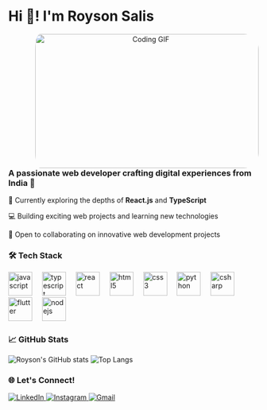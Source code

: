 # Hi 👋! I'm Royson Salis

<div align="center">
  <img align="right" src="https://steamuserimages-a.akamaihd.net/ugc/904528168689639178/739348009D1B10DEDEEDBE09FA03CD0B0E076922/?imw=5000&imh=5000&ima=fit&impolicy=Letterbox&imcolor=%23000000&letterbox=false" alt="Coding GIF" width="450" height="270" style="border-radius: 30px; margin-left: 50px; padding-left: 20px;" />
</div>

### A passionate web developer crafting digital experiences from India 🚀

🌱 Currently exploring the depths of **React.js** and **TypeScript**

💻 Building exciting web projects and learning new technologies

👥 Open to collaborating on innovative web development projects

### 🛠 Tech Stack
<div align="left">
  <img src="https://cdn.jsdelivr.net/gh/devicons/devicon/icons/javascript/javascript-original.svg" height="48" alt="javascript"  />
  <img width="12" />
  <img src="https://cdn.jsdelivr.net/gh/devicons/devicon/icons/typescript/typescript-original.svg" height="48" alt="typescript"  />
  <img width="12" />
  <img src="https://cdn.jsdelivr.net/gh/devicons/devicon/icons/react/react-original.svg" height="48" alt="react"  />
  <img width="12" />
  <img src="https://cdn.jsdelivr.net/gh/devicons/devicon/icons/html5/html5-original.svg" height="48" alt="html5"  />
  <img width="12" />
  <img src="https://cdn.jsdelivr.net/gh/devicons/devicon/icons/css3/css3-original.svg" height="48" alt="css3"  />
  <img width="12" />
  <img src="https://cdn.jsdelivr.net/gh/devicons/devicon/icons/python/python-original.svg" height="48" alt="python"  />
  <img width="12" />
  <img src="https://cdn.jsdelivr.net/gh/devicons/devicon/icons/csharp/csharp-original.svg" height="48" alt="csharp"  />
  <img width="12" />
  <img src="https://cdn.jsdelivr.net/gh/devicons/devicon/icons/flutter/flutter-original.svg" height="48" alt="flutter"  />
  <img width="12" />
  <img src="https://cdn.jsdelivr.net/gh/devicons/devicon/icons/nodejs/nodejs-original.svg" height="48" alt="nodejs"  />
</div>

### 📈 GitHub Stats
![Royson's GitHub stats](https://github-readme-stats.vercel.app/api?username=Royson-salis-18&show_icons=true&theme=radical)
![Top Langs](https://github-readme-stats.vercel.app/api/top-langs/?username=Royson-salis-18&layout=compact&theme=radical)

### 🌐 Let's Connect!
<div align="left">
  <a href="https://www.linkedin.com/in/royson-salis-3ab32628a/" target="_blank" rel="noopener noreferrer">
    <img src="https://img.shields.io/badge/LinkedIn-0077B5?style=for-the-badge&logo=linkedin&logoColor=white" alt="LinkedIn" />
  </a>
  <a href="https://www.instagram.com/royson._/" target="_blank" rel="noopener noreferrer">
    <img src="https://img.shields.io/badge/Instagram-E4405F?style=for-the-badge&logo=instagram&logoColor=white" alt="Instagram" />
  </a>
  <a href="mailto:roysonsalis2005@gmail.com?&subject=Hello%20Royson&body=Hi%20there," target="_blank" rel="noopener noreferrer">
    <img src="https://img.shields.io/badge/Gmail-D14836?style=for-the-badge&logo=gmail&logoColor=white" alt="Gmail" />
  </a>
</div>

